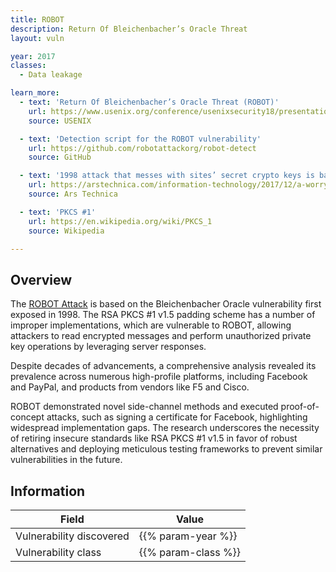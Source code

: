 ```yaml
---
title: ROBOT
description: Return Of Bleichenbacher’s Oracle Threat
layout: vuln

year: 2017
classes:
  - Data leakage

learn_more:
  - text: 'Return Of Bleichenbacher’s Oracle Threat (ROBOT)'
    url: https://www.usenix.org/conference/usenixsecurity18/presentation/bock
    source: USENIX

  - text: 'Detection script for the ROBOT vulnerability'
    url: https://github.com/robotattackorg/robot-detect
    source: GitHub

  - text: '1998 attack that messes with sites’ secret crypto keys is back in a big way'
    url: https://arstechnica.com/information-technology/2017/12/a-worrying-number-of-sites-remain-open-to-major-crypto-flaw-from-1998/
    source: Ars Technica

  - text: 'PKCS #1'
    url: https://en.wikipedia.org/wiki/PKCS_1
    source: Wikipedia

---
```


## Overview

The [ROBOT Attack] is based on the Bleichenbacher Oracle vulnerability first exposed in 1998. The RSA PKCS #1 v1.5 padding scheme has a number of improper implementations, which are vulnerable to ROBOT, allowing attackers to read encrypted messages and perform unauthorized private key operations by leveraging server responses.

Despite decades of advancements, a comprehensive analysis revealed its prevalence across numerous high-profile platforms, including Facebook and PayPal, and products from vendors like F5 and Cisco.

ROBOT demonstrated novel side-channel methods and executed proof-of-concept attacks, such as signing a certificate for Facebook, highlighting widespread implementation gaps. The research underscores the necessity of retiring insecure standards like RSA PKCS #1 v1.5 in favor of robust alternatives and deploying meticulous testing frameworks to prevent similar vulnerabilities in the future.

## Information

| Field                    | Value               |
|--------------------------|---------------------|
| Vulnerability discovered | {{% param-year %}}  |
| Vulnerability class      | {{% param-class %}} |

[ROBOT Attack]: https://robotattack.org
